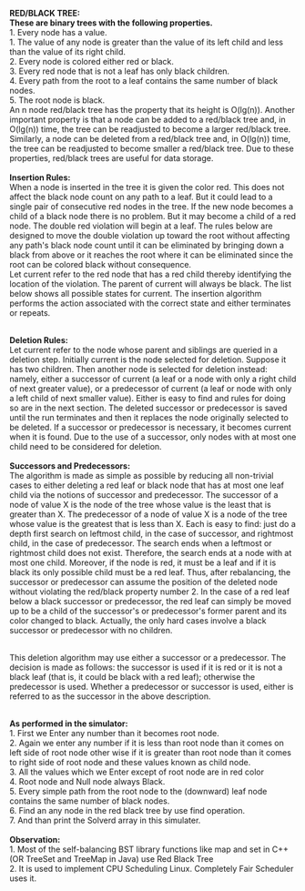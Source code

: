 <b>RED/BLACK TREE:</b>
<br><b>These are binary trees with the following properties.</b>
<br>1. Every node has a value.
<br>1. The value of any node is greater than the value of its left child and less than the value of its right child.
<br>2. Every node is colored either red or black.
<br>3. Every red node that is not a leaf has only black children.
<br>4. Every path from the root to a leaf contains the same number of black nodes.
<br>5. The root node is black.
<br>An n node red/black tree has the property that its height is O(lg(n)). Another important property is that a node can be added to a red/black tree and, in O(lg(n)) time, the tree can be readjusted to become a larger red/black tree. Similarly, a node can be deleted from a red/black tree and, in O(lg(n)) time, the tree can be readjusted to become smaller a red/black tree. Due to these properties, red/black trees are useful for data storage.<br>
<br><b>Insertion Rules:</b>
<br>When a node is inserted in the tree it is given the color red. This does not affect the black node count on any path to a leaf. But it could lead to a single pair of consecutive red nodes in the tree. If the new node becomes a child of a black node there is no problem. But it may become a child of a red node. The double red violation will begin at a leaf. The rules below are designed to move the double violation up toward the root without affecting any path's black node count until it can be eliminated by bringing down a black from above or it reaches the root where it can be eliminated since the root can be colored black without consequence.
<br>Let current refer to the red node that has a red child thereby identifying the location of the violation. The parent of current will always be black. The list below shows all possible states for current. The insertion algorithm performs the action associated with the correct state and either terminates or repeats.

<br><b>Deletion Rules:</b>
<br>Let current refer to the node whose parent and siblings are queried in a deletion step. Initially current is the node selected for deletion. Suppose it has two children. Then another node is selected for deletion instead: namely, either a successor of current (a leaf or a node with only a right child of next greater value), or a predecessor of current (a leaf or node with only a left child of next smaller value). Either is easy to find and rules for doing so are in the next section. The deleted successor or predecessor is saved until the run terminates and then it replaces the node originally selected to be deleted. If a successor or predecessor is necessary, it becomes current when it is found. Due to the use of a successor, only nodes with at most one child need to be considered for deletion.<br>
<br><b>Successors and Predecessors:</b>
<br>The algorithm is made as simple as possible by reducing all non-trivial cases to either deleting a red leaf or black node that has at most one leaf child via the notions of successor and predecessor. The successor of a node of value X is the node of the tree whose value is the least that is greater than X. The predecessor of a node of value X is a node of the tree whose value is the greatest that is less than X. Each is easy to find: just do a depth first search on leftmost child, in the case of successor, and rightmost child, in the case of predecessor. The search ends when a leftmost or rightmost child does not exist. Therefore, the search ends at a node with at most one child. Moreover, if the node is red, it must be a leaf and if it is black its only possible child must be a red leaf. Thus, after rebalancing, the successor or predecessor can assume the position of the deleted node without violating the red/black property number 2. In the case of a red leaf below a black successor or predecessor, the red leaf can simply be moved up to be a child of the successor's or predecessor's former parent and its color changed to black. Actually, the only hard cases involve a black successor or predecessor with no children.

<br>This deletion algorithm may use either a successor or a predecessor. The decision is made as follows: the successor is used if it is red or it is not a black leaf (that is, it could be black with a red leaf); otherwise the predecessor is used. Whether a predecessor or successor is used, either is referred to as the successor in the above description.<br>

<br><b>As performed in the simulator:</b>
<br>1. First we Enter any number than it becomes root node.
<br>2. Again we enter any number if it is less than root node than it comes on left side of root node other wise if it is greater than root node than it comes to right side of root node and these values known as child node.
<br>3. All the values which we Enter except of root node are in red color
<br>4. Root node and Null node always Black.
<br>5. Every simple path from the root node to the (downward) leaf node contains the same number of black nodes.
<br>6. Find an any node in the red black tree by use find operation.
<br>7. And than print the Solverd array in this simulater.<br>
<br><b>Observation:</b>
<br>1. Most of the self-balancing BST library functions like map and set in C++ (OR TreeSet and TreeMap in Java) use Red Black Tree
<br>2. It is used to implement CPU Scheduling Linux. Completely Fair Scheduler uses it.
